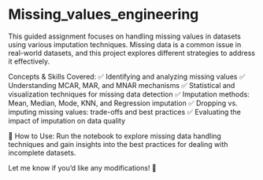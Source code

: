 # Missing_values_engineering

This guided assignment focuses on handling missing values in datasets using various imputation techniques. Missing data is a common issue in real-world datasets, and this project explores different strategies to address it effectively.

Concepts & Skills Covered:
✅ Identifying and analyzing missing values
✅ Understanding MCAR, MAR, and MNAR mechanisms
✅ Statistical and visualization techniques for missing data detection
✅ Imputation methods: Mean, Median, Mode, KNN, and Regression imputation
✅ Dropping vs. imputing missing values: trade-offs and best practices
✅ Evaluating the impact of imputation on data quality

🔗 How to Use: Run the notebook to explore missing data handling techniques and gain insights into the best practices for dealing with incomplete datasets.

Let me know if you’d like any modifications! 🚀
